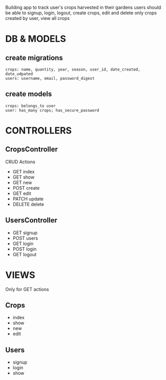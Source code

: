 Building app to track user's crops harvested in their gardens
users should be able to signup, login, logout, create crops, edit and delete only crops created by user, view all crops
# DB & MODELS
## create migrations
    crops: name, quantity, year, season, user_id, date_created, date_udpated
    users: username, email, password_digest
## create models
    crops: belongs_to user
    user: has_many crops; has_secure_password

# CONTROLLERS
## CropsController
CRUD Actions
- GET index
- GET show
- GET new
- POST create
- GET edit
- PATCH update
- DELETE delete

## UsersController
- GET signup
- POST users
- GET login
- POST login
- GET logout

# VIEWS
Only for GET actions
## Crops
- index
- show
- new
- edit

## Users
- signup
- login
- show